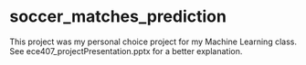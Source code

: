 # soccer_matches_prediction

This project was my personal choice project for my Machine Learning class. See ece407_projectPresentation.pptx for a better explanation.

